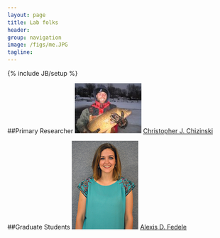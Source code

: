 ```yaml
---
layout: page
title: Lab folks
header: 
group: navigation
image: /figs/me.JPG
tagline: 
---
```

{% include JB/setup %}

##Primary Researcher
![alt text](/figs/chiz1.jpg "Chris Chizinski")     [Christopher J. Chizinski](/chrischizinski.html) 

##Graduate Students
![alt text](/figs/fedele1.jpg "Alexis Fedele")     [Alexis D. Fedele](/alexisfedele.html)